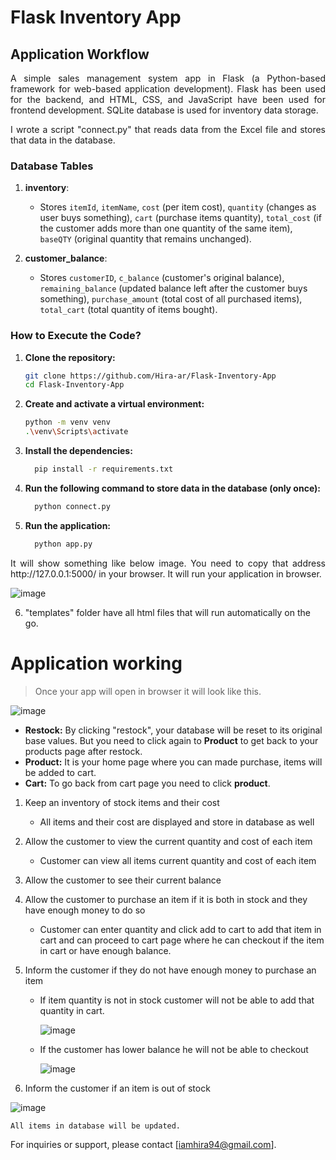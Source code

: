 
# Flask Inventory App

## Application Workflow

<p align="justify"> A simple sales management system app in Flask (a Python-based framework for web-based application development). Flask has been used for the backend, and HTML, CSS, and JavaScript have been used for frontend development. SQLite database is used for inventory data storage.</p>
<p align="justify"> I wrote a script "connect.py" that reads data from the Excel file and stores that data in the database.</p>

### Database Tables

1. **inventory**: 
   - Stores `itemId`, `itemName`, `cost` (per item cost), `quantity` (changes as user buys something), `cart` (purchase items quantity), `total_cost` (if the customer adds more than one quantity of the same item), `baseQTY` (original quantity that remains unchanged).

2. **customer_balance**: 
   - Stores `customerID`, `c_balance` (customer's original balance), `remaining_balance` (updated balance left after the customer buys something), `purchase_amount` (total cost of all purchased items), `total_cart` (total quantity of items bought).

### How to Execute the Code?

1. **Clone the repository:**
   ```bash
   git clone https://github.com/Hira-ar/Flask-Inventory-App
   cd Flask-Inventory-App
2. **Create and activate a virtual environment:**
	``` bash
	python -m venv venv
	.\venv\Scripts\activate
3. **Install the dependencies:**
	```bash
	  pip install -r requirements.txt
4. **Run the following command to store data in the database (only once):**
	```bash
	  python connect.py
5. **Run the application:**
	```bash
	  python app.py
<p align="justify">
It will show something like below image. You need to copy that address http://127.0.0.1:5000/ in your browser. It will run your application in browser.</p>

![image](https://github.com/Hira-ar/Flask-Inventory-App/assets/94753183/ef93c1aa-1d71-462f-b9d6-6ee1e384d2ad)

6.  "templates" folder have all html files that will run automatically
    on the go.

# **Application working**
>
> Once your app will open in browser it will look like this.

![image](https://github.com/Hira-ar/Flask-Inventory-App/assets/94753183/6a695bb8-cbe5-4945-8814-8cab71648bfc)

  - **Restock:** By clicking "restock", your database will be reset to its original base values. But you need to click again to **Product** to get back to your products page after restock. 
- **Product:** It is your home page where you can made purchase, items will be added to cart.
- **Cart:** To go back from cart page you need to click **product**.

1.  Keep an inventory of stock items and their cost
    -  All items and their cost are displayed and store in database as
        well
2.  Allow the customer to view the current quantity and cost of each
    item
    -  Customer can view all items current quantity and cost of each
        item
3.  Allow the customer to see their current balance
4.  Allow the customer to purchase an item if it is both in stock and
    they have enough money to do so
    -   Customer can enter quantity and click add to cart to add that
        item in cart and can proceed to cart page where he can checkout
        if the item in cart or have enough balance.
5.  Inform the customer if they do not have enough money to purchase an item
    -  If item quantity is not in stock customer will not be able to add
        that quantity in cart.

       ![image](https://github.com/Hira-ar/Flask-Inventory-App/assets/94753183/ac2b4665-18ac-4bb2-bb38-84ad855b3cc9)

    - If the customer has lower balance he will not be able to checkout

        ![image](https://github.com/Hira-ar/Flask-Inventory-App/assets/94753183/267ba140-502e-4f52-8a34-5568b2919260)



6.  Inform the customer if an item is out of stock

   ![image](https://github.com/Hira-ar/Flask-Inventory-App/assets/94753183/64270108-2b27-452f-bcf8-ef50b88c1aba)

    All items in database will be updated.

For inquiries or support,  please contact [iamhira94@gmail.com].

